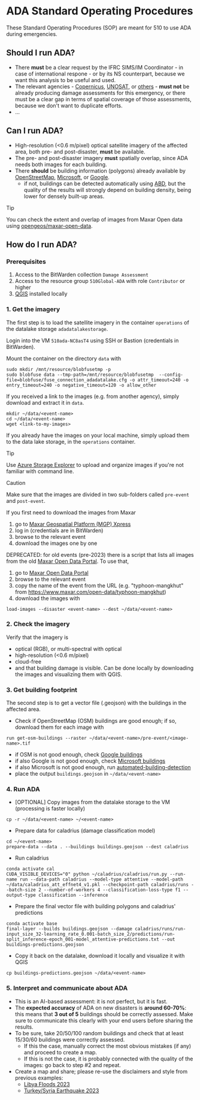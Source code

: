 # ADA Standard Operating Procedures
These Standard Operating Procedures (SOP) are meant for 510 to use ADA during emergencies.

## Should I run ADA?
* There **must** be a clear request by the IFRC SIMS/IM Coordinator - in case of international respone - or by its NS counterpart, because we want this analysis to be useful and used.
* The relevant agencies - [Copernicus](https://emergency.copernicus.eu/mapping/list-of-activations-rapid), [UNOSAT](https://unosat.org/products/), or [others](https://data.humdata.org/search?q=damage+assessment) - **must not** be already producing damage assessments for this emergency, or there must be a clear gap in terms of spatial coverage of those assessments, because we don't want to duplicate efforts.
* ...

## Can I run ADA?
* High-resolution (<0.6 m/pixel) optical satellite imagery of the affected area, both pre- and post-disaster, **must** be available.
* The pre- and post-disaster imagery **must** spatially overlap, since ADA needs both images for each building.
* There **should** be building information (polygons) already available by [OpenStreetMap](https://www.openstreetmap.org/), [Microsoft](https://github.com/microsoft/GlobalMLBuildingFootprints/blob/main/examples/example_building_footprints.ipynb), or [Google](https://sites.research.google/open-buildings/#download). 
  * if not, buildings can be detected automatically using [ABD](https://github.com/rodekruis/ada-collection/tree/master/abd_model), but the quality of the results will strongly depend on building density, being lower for densely built-up areas.

> [!TIP]
> You can check the extent and overlap of images from Maxar Open data using [opengeos/maxar-open-data](https://github.com/opengeos/maxar-open-data).

## How do I run ADA?

### Prerequisites
1. Access to the BitWarden collection `Damage Assessment`
2. Access to the resource group `510Global-ADA` with role `Contributor` or higher
3. [QGIS](https://www.qgis.org/en/site/index.html) installed locally

### 1. Get the imagery
The first step is to load the satellite imagery in the container `operations` of the datalake storage `adadatalakestorage`. 

Login into the VM `510ada-NC8asT4` using SSH or Bastion (credentials in BitWarden). 

Mount the container on the directory `data` with
```commandline
sudo mkdir /mnt/resource/blobfusetmp -p
sudo blobfuse data --tmp-path=/mnt/resource/blobfusetmp  --config-file=blobfuse/fuse_connection_adadatalake.cfg -o attr_timeout=240 -o entry_timeout=240 -o negative_timeout=120 -o allow_other
```

If you received a link to the images (e.g. from another agency), simply download and extract it in `data`.
```commandline
mkdir ~/data/<event-name>
cd ~/data/<event-name>
wget <link-to-my-images>
```

If you already have the images on your local machine, simply upload them to the data lake storage, in the `operations` container.

> [!TIP]
> Use [Azure Storage Explorer](https://azure.microsoft.com/en-us/products/storage/storage-explorer) to upload and organize images if you're not familiar with command line.

> [!CAUTION]
> Make sure that the images are divided in two sub-folders called `pre-event` and `post-event`.

If you first need to download the images from Maxar
  1. go to [Maxar Geospatial Platform (MGP) Xpress](https://xpress.maxar.com)
  2. log in (credentials are in BitWarden)
  3. browse to the relevant event
  4. download the images one by one

DEPRECATED: for old events (pre-2023) there is a script that lists all images from the old [Maxar Open Data Portal](https://www.maxar.com/open-data). To use that,
  1. go to [Maxar Open Data Portal](https://www.maxar.com/open-data)
  2. browse to the relevant event
  6. copy the name of the event from the URL (e.g. "typhoon-mangkhut" from https://www.maxar.com/open-data/typhoon-mangkhut)
  7. download the images with 
  ```commandline
  load-images --disaster <event-name> --dest ~/data/<event-name>
  ```

### 2. Check the imagery
Verify that the imagery is
* optical (RGB), or multi-spectral with optical
* high-resolution (<0.6 m/pixel)
* cloud-free
* and that building damage is visible. Can be done locally by downloading the images and visualizing them with QGIS.

### 3. Get building footprint
The second step is to get a vector file (.geojson) with the buildings in the affected area.
* Check if OpenStreetMap (OSM) buildings are good enough; if so, download them for each image with
```commandline
run get-osm-buildings --raster ~/data/<event-name>/pre-event/<image-name>.tif
```

* if OSM is not good enough, check [Google buildings](https://colab.research.google.com/github/google-research/google-research/blob/master/building_detection/open_buildings_download_region_polygons.ipynb)
* if also Google is not good enough, check [Microsoft buildings](https://github.com/microsoft/GlobalMLBuildingFootprints/blob/main/examples/example_building_footprints.ipynb)
* if also Microsoft is not good enough, run [automated-building-detection](https://github.com/rodekruis/automated-building-detection?tab=readme-ov-file#end-to-end-example)
* place the output `buildings.geojson` in `~/data/<event-name>`

### 4. Run ADA
* [OPTIONAL] Copy images from the datalake storage to the VM (processing is faster locally)
```
cp -r ~/data/<event-name> ~/<event-name>
```
* Prepare data for caladrius (damage classification model)
```
cd ~/<event-name>
prepare-data --data . --buildings buildings.geojson --dest caladrius
```
* Run caladrius
```
conda activate cal
CUDA_VISIBLE_DEVICES="0" python ~/caladrius/caladrius/run.py --run-name run --data-path caladrius --model-type attentive --model-path ~/data/caladrius_att_effnet4_v1.pkl --checkpoint-path caladrius/runs --batch-size 2 --number-of-workers 4 --classification-loss-type f1 --output-type classification --inference
```
* Prepare the final vector file with building polygons and caladrius' predictions
```
conda activate base
final-layer --builds buildings.geojson --damage caladrius/runs/run-input_size_32-learning_rate_0.001-batch_size_2/predictions/run-split_inference-epoch_001-model_attentive-predictions.txt --out buildings-predictions.geojson
```
* Copy it back on the datalake, download it locally and visualize it with QGIS
```
cp buildings-predictions.geojson ~/data/<event-name>
```

### 5. Interpret and communicate about ADA
* This is an AI-based assessment: it is not perfect, but it is fast. 
* The **expected accuracy** of ADA on new disasters is **around 60-70%**: this means that **3 out of 5** buildings should be correctly assessed. Make sure to communicate this clearly with your end users before sharing the results.
* To be sure, take 20/50/100 random buildings and check that at least 15/30/60 buildings were correctly assessed.
  * If this the case, manually correct the most obvious mistakes (if any) and proceed to create a map. 
  * If this is not the case, it is probably connected with the quality of the images: go back to step #2 and repeat.
* Create a map and share; please re-use the disclaimers and style from previous examples:
  * [Libya Floods 2023](https://drive.google.com/file/d/1QCCgf2wcQDeNCThPR9hckTXJEuZZyObD/view?usp=sharing)
  * [Turkey/Syria Earthquake 2023](https://drive.google.com/file/d/1bRnv5Gu1Bx5X2EB2euYDcrNzu9Y-50Rm/view?usp=sharing)
